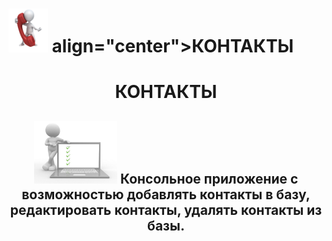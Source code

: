 <h1 align="left"><img src="https://github.com/vadimsa3/contact-book/blob/master/src/main/resources/raw/image.gif" height="70"/>
  align="center">КОНТАКТЫ
</h1>
<h1 align="center">КОНТАКТЫ</h1>
<h2 align="center">
  <img src="https://github.com/vadimsa3/contact-book/blob/master/src/main/resources/raw/using-method-procedure.jpg" height="100"/> 
  Консольное приложение с возможностью добавлять контакты в базу, редактировать контакты, удалять контакты из базы.    
</h2>
